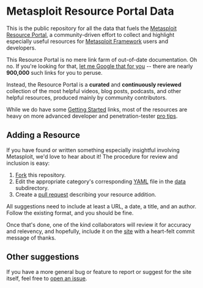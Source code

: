 # Metasploit Resource Portal Data

This is the public repository for all the data that fuels the
[Metasploit Resource Portal][site], a community-driven effort
to collect and highlight especially useful resources for [Metasploit
Framework][framework] users and developers.

This Resource Portal is no mere link farm of out-of-date documentation.
Oh no. If you're looking for that, [let me Google that for you][lmgtfy]
-- there are nearly **900,000** such links for you to peruse.

Instead, the Resource Portal is a **curated** and **continuously
reviewed** collection of the most helpful videos, blog posts, podcasts,
and other helpful resources, produced mainly by community contributors.

While we do have some [Getting Started][getting-started] links, most of
the resources are heavy on more advanced developer and penetration-tester
[pro tips][pro-tips].

## Adding a Resource

If you have found or written something especially insightful involving
Metasploit, we'd love to hear about it! The procedure for review and
inclusion is easy:

1. [Fork] this repository.
1. Edit the appropriate category's corresponding [YAML][psych] file in the [data] subdirectory.
1. Create a [pull request][pulls] describing your resource addition.

All suggestions need to include at least a URL, a date, a title, and an
author. Follow the existing format, and you should be fine.

Once that's done, one of the kind collaborators will review it for
accuracy and relevency, and hopefully, include it on the [site] with a
heart-felt commit message of thanks.

## Other suggestions

If you have a more general bug or feature to report or suggest for the
site itself, feel free to [open an issue][issues].

  [site]: https://metasploit.github.io
  [framework]: https://github.com/rapid7/metasploit-framework
  [fork]: https://guides.github.com/activities/forking/
  [psych]: https://github.com/tenderlove/psych
  [lmgtfy]: http://lmgtfy.com/?q=metasploit
  [issues]: https://github.com/metasploit/resource-portal-data/issues
  [data]: https://github.com/metasploit/resource-portal-data/blob/master/data
  [getting-started]: https://github.com/metasploit/resource-portal-data/blob/master/data/getting_started.yml
  [pro-tips]: https://github.com/metasploit/resource-portal-data/blob/master/data/pro_tips.yml
  [pulls]: https://github.com/metasploit/resource-portal-data/pulls
